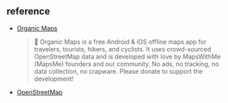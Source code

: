 

## reference

- [Organic Maps](https://github.com/organicmaps/organicmaps)
    > 🍃 Organic Maps is a free Android & iOS offline maps app for travelers, tourists, hikers, and cyclists. It uses crowd-sourced OpenStreetMap data and is developed with love by MapsWithMe (MapsMe) founders and our community. No ads, no tracking, no data collection, no crapware. Please donate to support the development!
- [OpenStreetMap](https://www.openstreetmap.org)